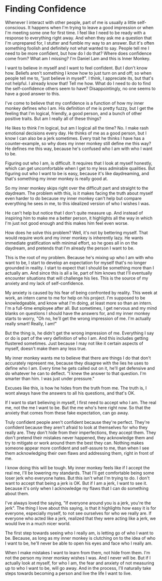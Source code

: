 # Finding Confidence

Whenever I interact with other people, part of me is usually a little self-conscious. It happens when I'm trying to leave a good impression or when I'm meeting some one for first time. I feel like I need to be ready with a response to everything right away. And when they ask me a question that I'm unprepared for, I stutter and fumble my way to an answer. But it's often something foolish and definitely not what wanted to say. People tell me I need to be more confident, but how do I do that? Where does confidence come from? What am I missing? I'm Daniel Lam and this is Inner Monkey.

I want to believe in myself and I want to feel confident. But I don't know how. Beliefs aren't something I know how to just turn on and off; so when people tell me to, "just believe in myself". I think, I appreciate its, but that's not helpful. I already know that! Tell me how. What do I need to do to find the self-confidence others seem to have? Disappointingly, no one seems to have a good answer to this.

I've come to believe that my confidence is a function of how my inner monkey defines who I am. His definition of me is pretty fuzzy, but I get the feeling that I'm logical, friendly, a good person, and a bunch of other positive traits. But am I really all of these things?

He likes to think I'm logical, but am I logical all the time? No. I make rash emotional decisions every day. He thinks of me as a good person, but I know I can also be a jerk sometimes. Every trait he thinks I have has a counter-example, so why does my inner monkey still define me this way? He defines me this way, because he's confused who I am with who I want to be.

Figuring out who I am, is difficult. It requires that I look at myself honestly, which can get uncomfortable when I get to my less admirable qualities. But figuring out who I want to be is easy, because it's like daydreaming, and that's something my inner monkey is really good at.

So my inner monkey skips right over the difficult part and straight to the daydream. The problem with this, is it makes facing the truth about myself even harder to do because my inner monkey can't help but compare everything he sees in me, to this idealized version of who I wishes I was.

He can't help but notice that I don't quite measure up. And instead of inspiring him to make me a better person, it highlights all the way in which I'm just not good enough and this makes him feel even worse.

How does he solve this problem? Well, it's not by bettering myself. That would require work and my inner monkey is inherently lazy. He wants immediate gratification with minimal effort, so he goes all in on the daydream, and pretends that I'm already the person I want to be.

This is the root of my problem. Because he's mixing up who I am with who want to be, I start to develop an expectation for myself that's no longer grounded in reality. I start to expect that I should be something more than I actually am. And since this is all a lie, part of him knows that I'll eventually encounter situations that will challenge his lies. This is the source of my anxiety and my lack of self-confidence.

My anxiety is caused by his fear of being confronted by reality. This week at work, an intern came to me for help on his project. I'm supposed to be knowledgeable, and know what I'm doing, at least more so than an intern. I'm a full-time employee after all. But sometimes, I get nervous and my mind blanks on questions I should have the answers for, and my inner monkey starts to worry, "Oh no, he'll get the wrong impression of me. I'm actually really smart! Really, I am!"

But the thing is, he didn't get the wrong impression of me. Everything I say or do is part of the very definition of who I am. And this includes getting flustered sometimes. Just because I may not like it certain aspects of myself, doesn't make them any less true.

My inner monkey wants me to believe that there are things I do that don't accurately represent me, because they disagree with the lies he uses to define who I am. Every time he gets called out on it, he'll get defensive and do whatever he can to deflect. "I knew the answer to that question. I'm smarter than him. I was just under pressure."

Excuses like this, is how he hides from the truth from me. The truth is, I wont always have the answers to all his questions, and that's OK.

If I want to start believing in myself, I first need to accept who I am. The real me, not the me I want to be. But the me who's here right now. So that the anxiety that comes from these fake expectation, can go away.

Truly confident people aren't confident because they're perfect. They're confident because they aren't afraid to look at themselves for who they really are. They don't hide from their imperfections, they accept them. They don't pretend their mistakes never happened, they acknowledge them and try to mitigate or work around them the best they can. Nothing makes someone appear more confident and self-assure to me, than when I see them acknowledging their own flaws and addressing them, right in front of me.

I know doing this will be tough. My inner monkey feels like if I accept the real me, I'll be lowering my standards. That I'll get comfortable being some loser jerk who everyone hates. But this isn't what I'm trying to do. I don't want to accept that being a jerk is OK. But if I am a jerk, I want to see it. because it's only when I acknowledge my flaws that I can do something about them.

I've always loved the saying, "If everyone around you is a jerk, you're the jerk". The thing I love about this saying, is that it highlights how easy it is for everyone, especially myself, to not see ourselves for who we really are. If everyone who acted like a jerk, realized that they were acting like a jerk, we would live in a much nicer world.

The first step towards seeing who I really am, is letting go of who I want to be.  Because, as long as my inner monkey is clutching on to the idea of who I want to be, he'll never be able to open his eyes and face who I really am.

When I make mistakes I want to learn from them, not hide from them. I'm not the person my inner monkey wishes I was. And I never will be. But if I actually look at myself, for who I am, the fear and anxiety of not measuring up to who I want to be, will go away. And in the process, I'll naturally take steps towards becoming a person and live the life I want to live.